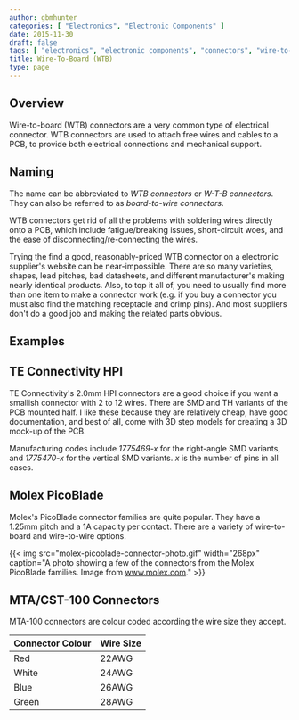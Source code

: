 ```yaml
---
author: gbmhunter
categories: [ "Electronics", "Electronic Components" ]
date: 2015-11-30
draft: false
tags: [ "electronics", "electronic components", "connectors", "wire-to-board", "WTD" ]
title: Wire-To-Board (WTB)
type: page
---
```


## Overview

Wire-to-board (WTB) connectors are a very common type of electrical connector. WTB connectors are used to attach free wires and cables to a PCB, to provide both electrical connections and mechanical support.

## Naming

The name can be abbreviated to _WTB connectors_ or _W-T-B connectors_. They can also be referred to as _board-to-wire connectors_.

WTB connectors get rid of all the problems with soldering wires directly onto a PCB, which include fatigue/breaking issues, short-circuit woes, and the ease of disconnecting/re-connecting the wires.

Trying the find a good, reasonably-priced WTB connector on a electronic supplier's website can be near-impossible. There are so many varieties, shapes, lead pitches, bad datasheets, and different manufacturer's making nearly identical products. Also, to top it all of, you need to usually find more than one item to make a connector work (e.g. if you buy a connector you must also find the matching receptacle and crimp pins). And most suppliers don't do a good job and making the related parts obvious.

## Examples

## TE Connectivity HPI

TE Connectivity's 2.0mm HPI connectors are a good choice if you want a smallish connector with 2 to 12 wires. There are SMD and TH variants of the PCB mounted half. I like these because they are relatively cheap, have good documentation, and best of all, come with 3D step models for creating a 3D mock-up of the PCB.

Manufacturing codes include _1775469-x_ for the right-angle SMD variants, and _1775470-x_ for the vertical SMD variants. _x_ is the number of pins in all cases.

## Molex PicoBlade

Molex's PicoBlade connector families are quite popular. They have a 1.25mm pitch and a 1A capacity per contact. There are a variety of wire-to-board and wire-to-wire options.

{{< img src="molex-picoblade-connector-photo.gif" width="268px" caption="A photo showing a few of the connectors from the Molex PicoBlade families. Image from www.molex.com."  >}}

## MTA/CST-100 Connectors

MTA-100 connectors are colour coded according the wire size they accept.

<table>
  <thead>
    <tr>
      <th>Connector Colour</th>
      <th>Wire Size</th>
    </tr>
  </thead>
  <tbody>
    <tr>
      <td>Red</td>
      <td>22AWG</td>
    </tr>
    <tr>
      <td>White</td>
      <td>24AWG</td>
    </tr>
    <tr>
      <td>Blue</td>
      <td>26AWG</td>
    </tr>
    <tr>
      <td>Green</td>
      <td>28AWG</td>
    </tr>
  </tbody>
</table>
